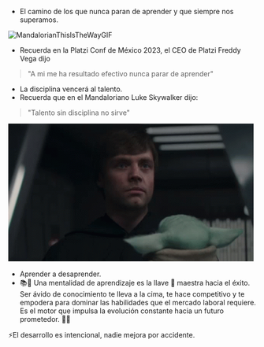 - El camino de los que nunca paran de aprender y que siempre nos superamos.

![MandalorianThisIsTheWayGIF](https://github.com/Freddy875/Desarrolla-una-mentalidad-de-Aprendizaje/assets/60365437/bdf59264-ce10-4889-aee5-dcc005086ff1)


- Recuerda en la Platzi Conf de México 2023, el CEO de Platzi Freddy Vega dijo
> "A mi me ha resultado efectivo nunca parar de aprender"

- La disciplina vencerá al talento. 
- Recuerda que en el Mandaloriano Luke Skywalker dijo:
> "Talento sin disciplina no sirve"

![LukeInTheMandalorian.png](LukeInTheMandalorian.png)

- Aprender a desaprender. 
- 📚🚀 Una mentalidad de aprendizaje es la llave 🔑 maestra hacia el éxito. Ser ávido de conocimiento te lleva a la cima, te hace competitivo y te empodera para dominar las habilidades que el mercado laboral requiere. Es el motor que impulsa la evolución constante hacia un futuro prometedor. 🌟💡

⚡El desarrollo es intencional, nadie mejora por accidente. 












